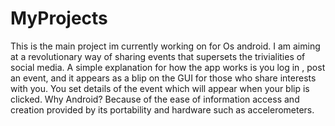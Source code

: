 # MyProjects
This is the main project im currently working on for Os android.
I am aiming at a revolutionary way of sharing events that supersets the trivialities of social media.
A simple explanation for how the app works is you log in , post an event, and it appears as a blip on the GUI for those who share interests with you.
You set details of the event which will appear when your blip is clicked.
Why Android? Because of the ease of information access and creation provided by its portability and hardware such as accelerometers. 

